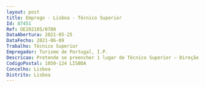 ```yaml
--- 
layout: post
title: Emprego - Lisboa - Técnico Superior
Id: 87451
Ref: OE202105/0780
DataAbertura: 2021-05-25
DataFecho: 2021-06-09
Trabalho: Técnico Superior
Empregador: Turismo de Portugal, I.P.
Descricao: Pretende se preencher 1 lugar de Técnico Superior – Direção de Valorização da Oferta   Equipa Multidisciplinar de Apoio Especializado à Oferta Turística, com recurso ao mecanismo de mobilidade interna, para o desempenho das seguintes funções • Acompanhamento da atividade das entidades regionais de turismo (ERT) • Análise das propostas de plano anual e plurianual de atividades, do orçamento, da conta de gerência e do relatório de atividades das ERT • Acompanhamento da execução material e financeira dos contrato programa a celebrar entre o Turismo de Portugal e as ERT e com as associações de direito privado que tenham por objeto a atividade turística, o exercício de atividades e a realização de projetos da administração central.
CodigoPostal: 1050-124 LISBOA
Concelho: Lisboa
Distrito: Lisboa
--- 
```

